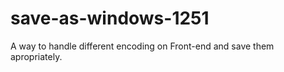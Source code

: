 # save-as-windows-1251

A way to handle different encoding on Front-end and save them apropriately.
